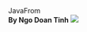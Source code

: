 <body>
JavaFrom
<br/>
<b>By Ngo Doan Tinh</b>
<img src="http://cdn.osxdaily.com/wp-content/uploads/2013/07/dancing-banana.gif">
</body>
